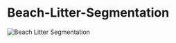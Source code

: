 # Beach-Litter-Segmentation
![Beach Litter Segmentation](https://github.com/user-attachments/assets/23d4b47a-964a-4474-bae4-9f8035b17227)
